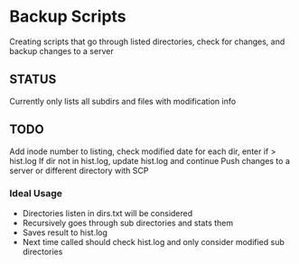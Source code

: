 # Backup Scripts
Creating scripts that go through listed directories, check for changes, and backup changes to a server

## STATUS
Currently only lists all subdirs and files with modification info

## TODO
Add inode number to listing, check modified date for each dir, enter if > hist.log
If dir not in hist.log, update hist.log and continue
Push changes to a server or different directory with SCP

### Ideal Usage
* Directories listen in dirs.txt will be considered
* Recursively goes through sub directories and stats them
* Saves result to hist.log
* Next time called should check hist.log and only consider modified sub directories

